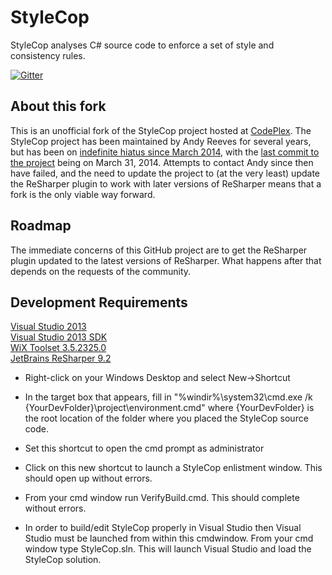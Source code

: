 # StyleCop

StyleCop analyses C# source code to enforce a set of style and consistency rules.

[![Gitter](https://badges.gitter.im/Join%20Chat.svg)](https://gitter.im/StyleCop/StyleCop?utm_source=badge&utm_medium=badge&utm_campaign=pr-badge&utm_content=badge)

## About this fork

This is an unofficial fork of the StyleCop project hosted at [CodePlex](http://stylecop.codeplex.com). The StyleCop project has been maintained by Andy Reeves for several years, but has been on [indefinite hiatus since March 2014](https://twitter.com/stylecopdev/status/448202371798433792), with the [last commit to the project](https://github.com/StyleCop/StyleCop/commit/d9577105fee871b9f49cd7e86858b4044b99b192) being on March 31, 2014. Attempts to contact Andy since then have failed, and the need to update the project to (at the very least) update the ReSharper plugin to work with later versions of ReSharper means that a fork is the only viable way forward.

## Roadmap

The immediate concerns of this GitHub project are to get the ReSharper plugin updated to the latest versions of ReSharper. What happens after that depends on the requests of the community.

## Development Requirements

[Visual Studio 2013](https://www.visualstudio.com/en-us/downloads/download-visual-studio-vs.aspx)  
[Visual Studio 2013 SDK](https://www.microsoft.com/download/details.aspx?id=40758)  
[WiX Toolset 3.5.2325.0](http://wix.codeplex.com/releases/view/60102)  
[JetBrains ReSharper 9.2](https://www.jetbrains.com/resharper/)  


* Right-click on your Windows Desktop and select New->Shortcut

* In the target box that appears, fill in "%windir%\system32\cmd.exe /k {YourDevFolder}\project\environment.cmd" where {YourDevFolder} is the root location of the folder where you placed the StyleCop source code.

* Set this shortcut to open the cmd prompt as administrator

* Click on this new shortcut to launch a StyleCop enlistment window. This should open up without errors.

* From your cmd window run VerifyBuild.cmd. This should complete without errors.

* In order to build/edit StyleCop properly in Visual Studio then Visual Studio must be launched from within this cmdwindow. From your cmd window type StyleCop.sln. This will launch Visual Studio and load the StyleCop solution.